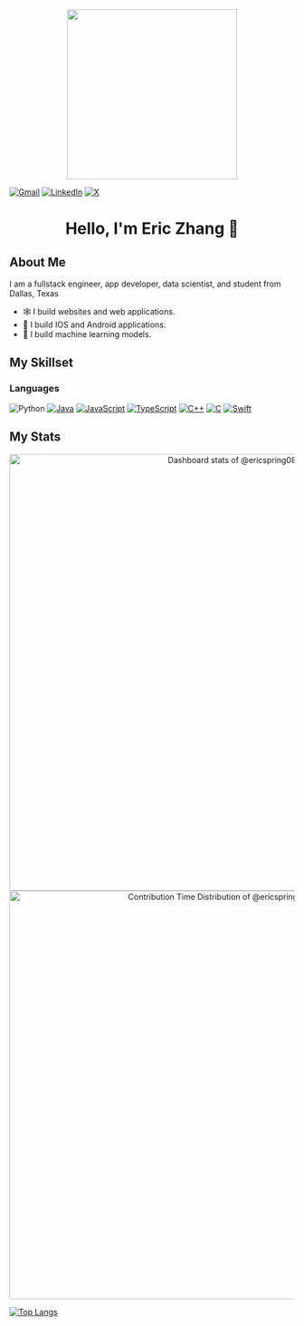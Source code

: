 <div align = "center"><img src = "https://media1.giphy.com/media/RN8FdaB6T1bkkI5n4I/giphy.gif?cid=ecf05e472rjntdztpobxrq34yw8a7h2psd71zctu1sl4vh44&rid=giphy.gif&ct=s" width = 300 height = 300></div>

[![Gmail](https://img.shields.io/badge/Gmail-D14836?logo=gmail&style=for-the-badge&logoColor=white)](mailto:ericspring08@gmail.com)
[![LinkedIn](https://img.shields.io/badge/Linkedin-%230077B5.svg?style=for-the-badge&logo=linkedin&logoColor=white)](https://www.linkedin.com/in/eric-zhang-08/)
[![X](https://img.shields.io/badge/X-%23000000.svg?logo=X&style=for-the-badge&logoColor=white)](#)

# <div align = "center">Hello, I'm Eric Zhang 👋</div>

## About Me
I am a fullstack engineer, app developer, data scientist, and student from Dallas, Texas
* 🕸️ I build websites and web applications. 
* 📱 I build IOS and Android applications.
* 🧠 I build machine learning models.

## My Skillset
### Languages
![Python](https://img.shields.io/badge/python-3670A0?style=for-the-badge&logo=python&logoColor=white)
[![Java](https://img.shields.io/badge/Java-%23ED8B00.svg?style=for-the-badge&logo=openjdk&logoColor=white)](#)
[![JavaScript](https://img.shields.io/badge/JavaScript-F7DF1E?style=for-the-badge&logo=javascript&logoColor=000)](#)
[![TypeScript](https://img.shields.io/badge/TypeScript-3178C6?style=for-the-badge&logo=typescript&logoColor=fff)](#)
[![C++](https://img.shields.io/badge/C++-%2300599C.svg?style=for-the-badge&logo=c%2B%2B&logoColor=white)](#)
[![C](https://img.shields.io/badge/C-00599C?style=for-the-badge&logo=c&logoColor=white)](#)
[![Swift](https://img.shields.io/badge/Swift-F54A2A?style=for-the-badge&logo=swift&logoColor=white)](#)

## My Stats

<a href="https://next.ossinsight.io/widgets/official/compose-user-dashboard-stats?user_id=69996843" target="_blank" style="display: block" align="center">
  <picture>
    <source media="(prefers-color-scheme: dark)" srcset="https://next.ossinsight.io/widgets/official/compose-user-dashboard-stats/thumbnail.png?user_id=69996843&image_size=auto&color_scheme=dark" width="771" height="auto">
    <img alt="Dashboard stats of @ericspring08" src="https://next.ossinsight.io/widgets/official/compose-user-dashboard-stats/thumbnail.png?user_id=69996843&image_size=auto&color_scheme=light" width="771" height="auto">
  </picture>
</a>

<a href="https://next.ossinsight.io/widgets/official/analyze-user-contribution-time-distribution?user_id=69996843&period=all_times" target="_blank" style="display: block" align="center">
  <picture>
    <source media="(prefers-color-scheme: dark)" srcset="https://next.ossinsight.io/widgets/official/analyze-user-contribution-time-distribution/thumbnail.png?user_id=69996843&period=all_times&image_size=auto&color_scheme=dark" width="721" height="auto">
    <img alt="Contribution Time Distribution of @ericspring08" src="https://next.ossinsight.io/widgets/official/analyze-user-contribution-time-distribution/thumbnail.png?user_id=69996843&period=all_times&image_size=auto&color_scheme=light" width="721" height="auto">
  </picture>
</a>

[![Top Langs](https://github-readme-stats.vercel.app/api/top-langs/?username=ericspring08&theme=dracula&hide_border=true)]()
